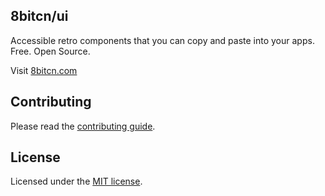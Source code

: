 ## 8bitcn/ui

Accessible retro components that you can copy and paste into your apps. Free. Open Source.

Visit [8bitcn.com](https://8bitcn.com/)

## Contributing

Please read the [contributing guide](/contributing.md).

## License

Licensed under the [MIT license](/license.md).

